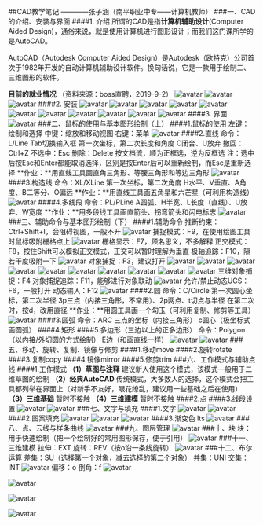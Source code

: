 ##CAD教学笔记
————张子涵（南平职业中专——计算机教师）
###一、CAD的介绍、安装与界面
####1. 介绍
所谓的CAD是指**计算机辅助设计**(Computer Aided Design)，通俗来说，就是使用计算机进行图形设计；而我们这门课所学的是AutoCAD。

AutoCAD（Autodesk Computer Aided Design）是Autodesk（欧特克）公司首次于1982年开发的自动计算机辅助设计软件。换句话说，它是一款用于绘制二、三维图形的软件。

**目前的就业情况**
（资料来源：boss直聘，2019-9-2）
![avatar](./images/boss1.png)
![avatar](./images/boss2.png)
![avatar](./images/boss3.png)
####2. 安装
![avatar](./images/install1.png)
![avatar](./images/install2.png)
![avatar](./images/install3.png)
![avatar](./images/install4.png)
![avatar](./images/install5.png)
![avatar](./images/install6.png)
![avatar](./images/install7.png)
![avatar](./images/install8.png)
![avatar](./images/install9.png)
![avatar](./images/install10.png)
![avatar](./images/install11.png)
####3. 界面
![avatar](./images/view.png)
###二、鼠标的使用与基本图形绘制（上）
####1.鼠标的使用
左键：绘制和选择
中键：缩放和移动视图
右键：菜单
![avatar](./images/mouse.png)
####2.直线
命令：L/Line
Tab切换输入框
第一次坐标，第二次长度和角度
C闭合、U放弃
撤回：Ctrl+Z
不选中：Esc
删除：Delete
按文档流，顺为正框选，逆为反框选
注：选中后按Esc和Enter都能取消选择，区别是按Enter后可以重新绘制，而Esc是重新选择
**作业：**用直线工具画直角三角形、等腰三角形和等边三角形
![avatar](./images/work1.png)
####3.构造线
命令：XL/XLine
第一次坐标，第二次角度
H水平、V垂直、A角度、B二等分、O偏远
**作业：**用直线工具画五角星和六芒星（可利用构造线）
![avatar](./images/work2.png)
####4.多线段
命令：PL/PLine
A圆弧、H半宽、L长度（直线）、U放弃、W宽度
**作业：**用多段线工具画直箭头、拐弯箭头和闪电标志
![avatar](./images/work3.png)
###三、辅助命令与基本图形绘制（下）
####1.辅助命令
推断约束：Ctrl+Shift+I，会阻碍视图，一般不开
![avatar](./images/command1.png)
捕捉模式：F9，在使用绘图工具时鼠标吸附栅格点上
![avatar](./images/command2.png)
栅格显示：F7，顾名思义，不多解释
正交模式：F8，按住Shift可以模拟正交模式，正交可以暂时理解为垂直
极轴追踪：F10，隔若干度吸附一下
![avatar](./images/command5.png)
对象捕捉：F3，建议打开
![avatar](./images/command6-1.png)
![avatar](./images/command6-2.png)
![avatar](./images/command6-3.png)
![avatar](./images/command6-4.png)
![avatar](./images/command6-5.png)
![avatar](./images/command6-6.png)
![avatar](./images/command6-7.png)
![avatar](./images/command6-9.png)
![avatar](./images/command6-10.png)
![avatar](./images/command6-11.png)
三维对象捕捉：F4
对象捕捉追踪：F11，能够进行对象联动
![avatar](./images/command7.png)
允许/禁止动态UCS：F6，一般打开
动态输入：F12
![avatar](./images/command9.png)
####2.圆
命令：C/Circle
第一次圆心坐标，第二次半径
3p三点（内接三角形，不常用）、2p两点、t切点与半径
在第二次时，按d，改用直径
**作业：**用圆工具画一个勾玉（可利用复制、修剪等工具）
![avatar](./images/circle.png)
####3.圆弧
命令：ARC
三点的坐标（内接三角形）
c圆心（极坐标式画圆弧）
####4.矩形
####5.多边形（三边以上的正多边形）
命令：Polygon（以内接/外切圆的方式绘制）
E边（和画直线一样）
![avatar](./images/map.png)
![avatar](./images/map2.png)
###五、移动、旋转、复制、镜像与修剪
####1.移动move
####2.旋转rotate
####3.复制copy
####4.镜像mirror
####5.修剪trim
###六、工作模式与辅助点线
####1.工作模式
**（1）草图与注释**
建议新人使用这个模式，该模式一般用于二维草图的绘制
**（2）经典AutoCAD**
传统模式，大多数人的选择，这个模式会把工具都列举在界面上（对新手不友好，眼花缭乱，建议用一些基础之后在使用）
**（3）三维基础**
暂时不接触
**（4）三维建模**
暂时不接触
####2.点
####3.线段设置
![avatar](./images/water.png)
![avatar](./images/water2.png)
###七、文字与填充
####1.文字
![avatar](./images/fish.png)
![avatar](./images/fish2.png)
####2.图案填充
![avatar](./images/c1.png)
![avatar](./images/c2.png)
![avatar](./images/c3.png)
####3.渐变色
lts
![avatar](./images/star.png)
###八、点、云线与样条曲线
![avatar](./images/3d.png)
###九、图层管理
![avatar](./images/3d2.png)
###十、块
块：用于快速绘制（把一个绘制好的常用图形保存，便于引用）
![avatar](./images/3d3.png)
###十一、三维建模
拉伸：EXT
旋转：REV（按o沿一条线旋转）
![avatar](./images/3d4.png)
###十二、布尔运算
差集：SU（选择第一个对象，减去选择的第二个对象）
并集：UNI
交集：INT
![avatar](./images/home1.png)
偏移：o
倒角：f
![avatar](./images/2d1.png)

![avatar](./images/home2.png)

![avatar](./images/2d2.png)

![avatar](./images/2d3.png)